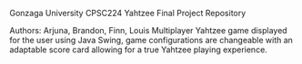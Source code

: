 Gonzaga University CPSC224 Yahtzee Final Project Repository


Authors: Arjuna, Brandon, Finn, Louis
Multiplayer Yahtzee game displayed for the user using Java Swing, game configurations are changeable with an adaptable score card allowing for a true Yahtzee playing experience. 
